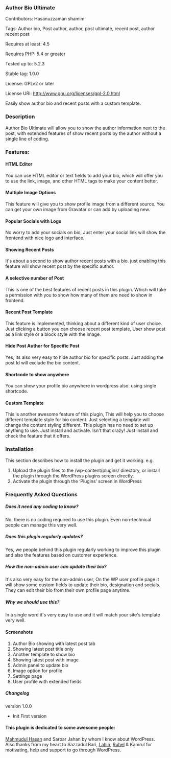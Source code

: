 ### Author Bio Ultimate
Contributors: Hasanuzzaman shamim

Tags:  Author bio, Post author, author, post ultimate, recent post, author recent post

Requires at least: 4.5

Requires PHP: 5.4 or greater

Tested up to: 5.2.3

Stable tag: 1.0.0

License: GPLv2 or later

License URI: http://www.gnu.org/licenses/gpl-2.0.html

Easily show author bio and recent posts with a custom template.

### Description 

Author Bio Ultimate will allow you to show the author information next to the post, with extended features of show recent posts by the author without a single line of coding.
### Features:

#### HTML Editor
You can use HTML editor or text fields to add your bio, which will offer you to use the link, image, and other HTML tags to make your content better.

#### Multiple Image Options
This feature will give you to show profile image from a different source. You can get your own image from Gravatar or can add by uploading new.

#### Popular Socials with Logo
No worry to add your socials on bio, Just enter your social link will show the frontend with nice logo and interface.

#### Showing Recent Posts
It's about a second to show author recent posts with a bio. just enabling this feature will show recent post by the specific author.

#### A selective number of Post
This is one of the best features of recent posts in this plugin. Which will take a permission with you to show how many of them are need to show in frontend.

#### Recent Post Template
This feature is implemented, thinking about a different kind of user choice. Just clicking a button you can choose recent post template, User show post as a link style or a block style with the image.

#### Hide Post Author for Specific Post
Yes, Its also very easy to hide author bio for specific posts. Just adding the post Id will exclude the bio content.

#### Shortcode to show anywhere
You can show your profile bio anywhere in wordpress also. using single shortcode.

#### Custom Template
This is another awesome feature of this plugin, This will help you to choose different template style for bio content. Just selecting a template will change the content styling different. This plugin has no need to set up anything to use. Just install and activate.
Isn't that crazy! Just install and check the feature that it offers.

### Installation

This section describes how to install the plugin and get it working.
e.g.

1. Upload the plugin files to the /wp-content/plugins/ directory, or install the plugin through the WordPress plugins screen directly.
1. Activate the plugin through the ‘Plugins’ screen in WordPress

### Frequently Asked Questions 

##### Does it need any coding to know? 
No, there is no coding required to use this plugin. Even non-technical people can manage this very well.

##### Does this plugin regularly updates? 
Yes, we people behind this plugin regularly working to improve this plugin and also the features based on customer experience.

##### How the non-admin user can update their bio? 
It's also very easy for the non-admin user, On the WP user profile page it will show some custom fields to update their bio, designation and socials. They can edit their bio from their own profile page anytime.

##### Why we should use this?
In a single word it's very easy to use and it will match your site's template very well.

#### Screenshots
1. Author Bio showing with latest post tab
2. Showing latest post title only
3. Another template to show bio
4. Showing latest post with image
5. Admin panel to update bio
6. Image option for profile
7. Settings page
8. User profile with extended fields


##### Changelog

version 1.0.0 
* Init First version





#### This plugin is dedicated to some awesome people:
<a href="https://github.com/adreastrian">Mahmudul Hasan</a> and Saroar Jahan by whom I know about WordPress.
<br>Also thanks from my heart to Sazzadul Bari, <a href="https://github.com/lahin31">Lahin</a>, <a href="https://github.com/ruhel241">Ruhel</a> & Kamrul for motivating, help and support to go through WordPress.


